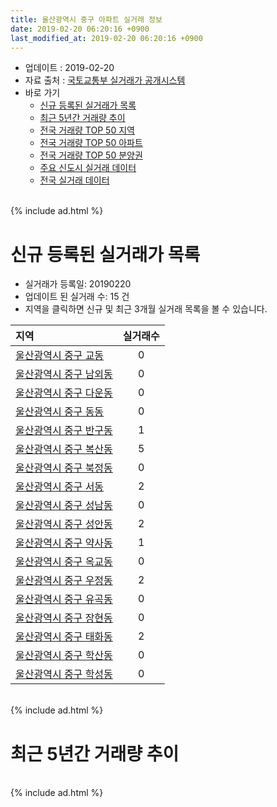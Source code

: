 ```yaml
---
title: 울산광역시 중구 아파트 실거래 정보
date: 2019-02-20 06:20:16 +0900
last_modified_at: 2019-02-20 06:20:16 +0900
---
```


* 업데이트 : 2019-02-20
* 자료 출처 : [국토교통부 실거래가 공개시스템](http://rt.molit.go.kr)
* 바로 가기
    * [신규 등록된 실거래가 목록](#신규-등록된-실거래가-목록)
    * [최근 5년간 거래량 추이](#최근-5년간-거래량-추이)
    * [전국 거래량 TOP 50 지역](https://inasie.github.io/apt-trade-info/최근-3개월-전국에서-가장-거래가-많이-발생한-지역)
    * [전국 거래량 TOP 50 아파트](https://inasie.github.io/apt-trade-info/최근-3개월-전국에서-가장-거래가-많이-발생한-아파트)
    * [전국 거래량 TOP 50 분양권](https://inasie.github.io/apt-trade-info/최근-3개월-전국에서-가장-거래가-많이-발생한-분양권)
    * [주요 신도시 실거래 데이터](https://inasie.github.io/apt-trade-info/주요-신도시)
    * [전국 실거래 데이터](https://inasie.github.io/apt-trade-info/전국)

<br>
{% include ad.html %}
<br>

# 신규 등록된 실거래가 목록
* 실거래가 등록일: 20190220
* 업데이트 된 실거래 수: 15 건
* 지역을 클릭하면 신규 및 최근 3개월 실거래 목록을 볼 수 있습니다.


|지역|실거래수|
|:---|:---:|
|[울산광역시 중구 교동](https://inasie.github.io/apt-trade-info/울산광역시-중구-교동)|0|
|[울산광역시 중구 남외동](https://inasie.github.io/apt-trade-info/울산광역시-중구-남외동)|0|
|[울산광역시 중구 다운동](https://inasie.github.io/apt-trade-info/울산광역시-중구-다운동)|0|
|[울산광역시 중구 동동](https://inasie.github.io/apt-trade-info/울산광역시-중구-동동)|0|
|[울산광역시 중구 반구동](https://inasie.github.io/apt-trade-info/울산광역시-중구-반구동)|1|
|[울산광역시 중구 복산동](https://inasie.github.io/apt-trade-info/울산광역시-중구-복산동)|5|
|[울산광역시 중구 북정동](https://inasie.github.io/apt-trade-info/울산광역시-중구-북정동)|0|
|[울산광역시 중구 서동](https://inasie.github.io/apt-trade-info/울산광역시-중구-서동)|2|
|[울산광역시 중구 성남동](https://inasie.github.io/apt-trade-info/울산광역시-중구-성남동)|0|
|[울산광역시 중구 성안동](https://inasie.github.io/apt-trade-info/울산광역시-중구-성안동)|2|
|[울산광역시 중구 약사동](https://inasie.github.io/apt-trade-info/울산광역시-중구-약사동)|1|
|[울산광역시 중구 옥교동](https://inasie.github.io/apt-trade-info/울산광역시-중구-옥교동)|0|
|[울산광역시 중구 우정동](https://inasie.github.io/apt-trade-info/울산광역시-중구-우정동)|2|
|[울산광역시 중구 유곡동](https://inasie.github.io/apt-trade-info/울산광역시-중구-유곡동)|0|
|[울산광역시 중구 장현동](https://inasie.github.io/apt-trade-info/울산광역시-중구-장현동)|0|
|[울산광역시 중구 태화동](https://inasie.github.io/apt-trade-info/울산광역시-중구-태화동)|2|
|[울산광역시 중구 학산동](https://inasie.github.io/apt-trade-info/울산광역시-중구-학산동)|0|
|[울산광역시 중구 학성동](https://inasie.github.io/apt-trade-info/울산광역시-중구-학성동)|0|


<br>
{% include ad.html %}
<br>

# 최근 5년간 거래량 추이


<div style="width:100%;">
    <canvas id="deal_progress" height="200"></canvas>
</div>

<script>
new Chart(document.getElementById("deal_progress"), {
    type: 'line',
    data: {
        labels: ['201402','201403','201404','201405','201406','201407','201408','201409','201410','201411','201412','201501','201502','201503','201504','201505','201506','201507','201508','201509','201510','201511','201512','201601','201602','201603','201604','201605','201606','201607','201608','201609','201610','201611','201612','201701','201702','201703','201704','201705','201706','201707','201708','201709','201710','201711','201712','201801','201802','201803','201804','201805','201806','201807','201808','201809','201810','201811','201812','201901','201902'],
        datasets: [{
            label: '매매',
            pointRadius: 1,
            data: [221, 340, 281, 222, 224, 233, 237, 299, 310, 195, 161, 230, 250, 335, 296, 338, 303, 284, 231, 261, 300, 257, 194, 148, 224, 242, 225, 129, 212, 179, 170, 200, 259, 221, 154, 111, 150, 157, 149, 145, 189, 173, 166, 184, 159, 186, 151, 146, 111, 171, 110, 105, 105, 95, 112, 76, 132, 109, 108, 110, 27],
            borderColor: "rgba(255, 201, 14, 1)",
            backgroundColor: "rgba(255, 201, 14, 0.5)",
            fill: false,
            lineTension: 0
        },{
            label: '전월세',
            pointRadius: 1,
            data: [92, 89, 103, 83, 81, 103, 92, 107, 135, 134, 163, 181, 115, 160, 97, 75, 77, 81, 73, 114, 142, 123, 107, 98, 102, 86, 151, 119, 111, 111, 107, 105, 110, 93, 111, 135, 150, 147, 99, 97, 108, 134, 124, 141, 115, 117, 111, 127, 83, 146, 97, 100, 104, 95, 108, 87, 138, 106, 129, 143, 38],
            borderColor: "rgba(0, 141, 185, 1)",
            backgroundColor: "rgba(0, 141, 185, 0.5)",
            fill: false,
            lineTension: 0
        }
        ]
    },
    options: {
        responsive: true,
        title: {
            display: false
        },
        tooltips: {
            mode: 'index',
            intersect: false
        },
        hover: {
            mode: 'nearest',
            intersect: true
        },
        scales: {
            xAxes: [{
                display: true,
                scaleLabel: {
                    display: true,
                    labelString: '년/월'
                }
            }],
            yAxes: [{
                display: true,
                ticks: {
                    suggestedMin: 0,
                },
                scaleLabel: {
                    display: true,
                    labelString: '실거래 수'
                }
            }]
        }
    }
});

</script>


<br>
{% include ad.html %}
<br>

